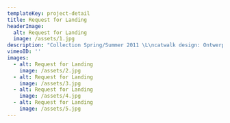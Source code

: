 ```yaml
---
templateKey: project-detail
title: Request for Landing
headerImage:
  alt: Request for Landing
  image: /assets/1.jpg
description: "Collection Spring/Summer 2011 \L\ncatwalk design: Ontwerpplek.nl\LSet styling: Lyse Martel\LConcept, creative direction: Conny Groenewegen\n\LMake-up: House of Orange\nHair: View Agency\nMusic: Montelarue\LLight: Jurlights\nChoreography: Karin Post\LProduction manager: Annie Steengracht\nPhotography: Peter Stigter\L\nSupported by: Press Only, Westergasfabriek, AIFW, ID Laser, Textiel Museum\_Tilburg, Fonds BKVB, Materiaalfonds, Silent Disco. "
vimeoID: ''
images:
  - alt: Request for Landing
    image: /assets/2.jpg
  - alt: Request for Landing
    image: /assets/3.jpg
  - alt: Request for Landing
    image: /assets/4.jpg
  - alt: Request for Landing
    image: /assets/5.jpg
---
```

